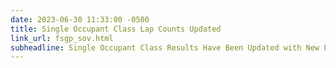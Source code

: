 ```yaml
---
date: 2023-06-30 11:33:00 -0500
title: Single Occupant Class Lap Counts Updated
link_url: fsgp_sov.html
subheadline: Single Occupant Class Results Have Been Updated with New Lap Counts.
---
```


